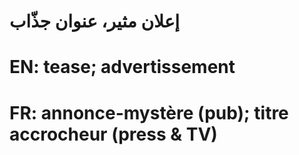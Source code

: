 # إعلان مثير، عنوان جذّاب

# EN: tease; advertissement

# FR: annonce-mystère (pub); titre accrocheur (press & TV)
